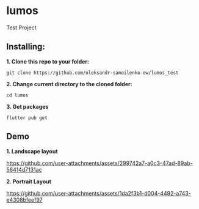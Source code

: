# lumos

Test Project

## Installing:

**1. Clone this repo to your folder:**

```
git clone https://github.com/oleksandr-samoilenko-ew/lumos_test
```

**2. Change current directory to the cloned folder:**

```
cd lumos
```

**3. Get packages**

```
flutter pub get
```

## Demo

**1. Landscape layout**

https://github.com/user-attachments/assets/299742a7-a0c3-47ad-89ab-56414d7131ac

**2. Portrait Layout**

https://github.com/user-attachments/assets/1da2f3b1-d004-4492-a743-e4308bfeef97


